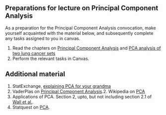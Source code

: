## Preparations for lecture on Principal Component Analysis

As a preparation for the Principal Component Analysis convocation, make yourself acquainted with the material below, and subsequently complete any tasks assigned to you in canvas.

1. Read the chapters on [Principal Component Analysis](https://www.kaell.se/dsbook/unsupervised/pca.html) and [PCA analysis of two lung cancer sets
](https://www.kaell.se/dsbook/unsupervised/PCAofCarcinomas.html)
4. Perform the relevant tasks in Canvas.

## Additional material

1. StatExchange, [explaining PCA for your grandma](https://stats.stackexchange.com/questions/2691/making-sense-of-principal-component-analysis-eigenvectors-eigenvalues)
2. VaderPlas on [Principal Component Analysis](https://jakevdp.github.io/PythonDataScienceHandbook/05.09-principal-component-analysis.html).2. Wikipedia on [PCA](https://en.wikipedia.org/wiki/Principal_component_analysis)
3. Applications of PCA.  Section 2, upto, but not including section 2.1 of [Wall et al.](https://public.lanl.gov/mewall/kluwer2002.html). 
4. Statquest on [PCA](https://www.youtube.com/watch?v=FgakZw6K1QQ).